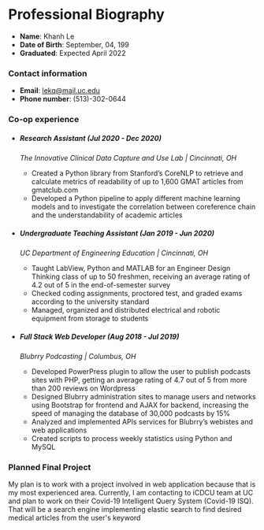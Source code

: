 # Professional Biography
- **Name**: Khanh Le
- **Date of Birth**: September, 04, 199 
- **Graduated**: Expected April 2022

### Contact information
- **Email**: lekq@mail.uc.edu
- **Phone number**: (513)-302-0644

### Co-op experience
*  ##### Research Assistant (Jul 2020 - Dec 2020)
    *The Innovative Clinical Data Capture and Use Lab | Cincinnati, OH*
    * Created a Python library from Stanford’s CoreNLP to retrieve and calculate metrics of readability of up to 1,600 GMAT articles from gmatclub.com
    * Developed a Python pipeline to apply different machine learning models and to investigate the correlation between coreference chain and the understandability of academic articles

*  ##### Undergraduate Teaching Assistant (Jan 2019 - Jun 2020)
    *UC Department of Engineering Education | Cincinnati, OH*
    * Taught LabView, Python and MATLAB for an Engineer Design Thinking class of up to 50 freshmen, receiving an average rating of 4.2 out of 5 in the end-of-semester survey
    * Checked coding assignments, proctored test, and graded exams according to the university standard
    * Managed, organized and distributed electrical and robotic equipment from storage to students

*  ##### Full Stack Web Developer (Aug 2018 - Jul 2019)
    *Blubrry Podcasting | Columbus, OH*
    * Developed PowerPress plugin to allow the user to publish podcasts sites with PHP, getting an average rating of 4.7 out of 5 from more than 200 reviews on Wordpress
    * Designed Blubrry administration sites to manage users and networks using Bootstrap for frontend and AJAX for backend, increasing the speed of managing the database of 30,000 podcasts by 15%
    * Analyzed and implemented APIs services for Blubrry’s webistes and web applications
    * Created scripts to process weekly statistics using Python and MySQL

### Planned Final Project
My plan is to work with a project involved in web application because that is my most experienced area. Currently, I am contacting to iCDCU team at UC and plan to work on their Covid-19 Intelligent Query System (Covid-19 ISQ). That will be a search engine implementing elastic search to find desired medical articles from the user's keyword